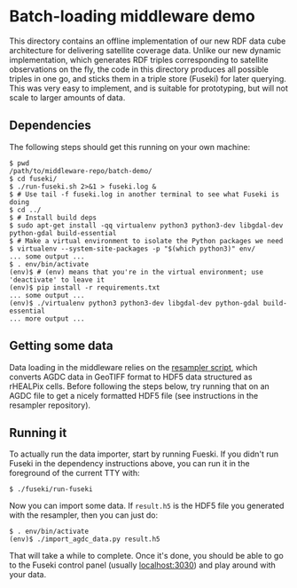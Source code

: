 # Batch-loading middleware demo

This directory contains an offline implementation of our new RDF data cube
architecture for delivering satellite coverage data. Unlike our new dynamic
implementation, which generates RDF triples corresponding to satellite
observations on the fly, the code in this directory produces all possible
triples in one go, and sticks them in a triple store (Fuseki) for later
querying. This was very easy to implement, and is suitable for prototyping, but
will not scale to larger amounts of data.

## Dependencies

The following steps should get this running on your own machine:

```shell
$ pwd
/path/to/middleware-repo/batch-demo/
$ cd fuseki/
$ ./run-fuseki.sh 2>&1 > fuseki.log &
$ # Use tail -f fuseki.log in another terminal to see what Fuseki is doing
$ cd ../
$ # Install build deps
$ sudo apt-get install -qq virtualenv python3 python3-dev libgdal-dev python-gdal build-essential
$ # Make a virtual environment to isolate the Python packages we need
$ virtualenv --system-site-packages -p "$(which python3)" env/
... some output ...
$ . env/bin/activate
(env)$ # (env) means that you're in the virtual environment; use 'deactivate' to leave it
(env)$ pip install -r requirements.txt
... some output ...
(env)$ ./virtualenv python3 python3-dev libgdal-dev python-gdal build-essential
... more output ...
```

## Getting some data

Data loading in the middleware relies on the [resampler
script](https://github.com/ANU-Linked-Earth-Data/resampler), which converts
AGDC data in GeoTIFF format to HDF5 data structured as rHEALPix cells. Before
following the steps below, try running that on an AGDC file to get a nicely
formatted HDF5 file (see instructions in the resampler repository).

## Running it

To actually run the data importer, start by running Fueski. If you didn't run
Fuseki in the dependency instructions above, you can run it in the foreground
of the current TTY with:

```shell
$ ./fuseki/run-fuseki
```

Now you can import some data. If `result.h5` is the HDF5 file you generated
with the resampler, then you can just do:

```shell
$ . env/bin/activate
(env)$ ./import_agdc_data.py result.h5
```

That will take a while to complete. Once it's done, you should be able to go to
the Fuseki control panel (usually [localhost:3030](http://localhost:3030/)) and
play around with your data.
